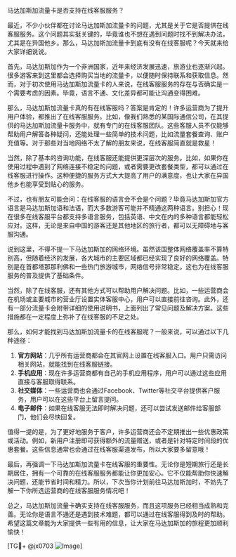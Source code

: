 马达加斯加流量卡是否支持在线客服服务？

最近，不少小伙伴都在讨论马达加斯加流量卡的问题，尤其是关于它是否提供在线客服服务。这个问题其实挺关键的，毕竟谁也不想在遇到问题时找不到解决办法，尤其是在异国他乡。那么，马达加斯加流量卡到底有没有在线客服呢？今天就来给大家详细说说。

首先，马达加斯加作为一个非洲国家，近年来经济发展迅速，旅游业也逐渐兴起。很多游客来到这里都会选择购买当地的流量卡，以便随时保持联系和获取信息。然而，对于初次使用马达加斯加流量卡的人来说，在线客服服务的存在与否确实是一个需要考虑的因素。毕竟，语言不通、文化差异都可能让沟通变得困难。

那么，马达加斯加流量卡真的有在线客服吗？答案是肯定的！许多运营商为了提升用户体验，都推出了在线客服服务。比如，像我们熟悉的某国际通信公司，在其提供的马达加斯加流量卡服务中，就有专门的在线客服团队。这些客服人员不仅能够帮助用户解答各种疑问，还能处理一些简单的技术问题，比如流量套餐查询、账户充值等。对于那些对当地网络不太了解的朋友来说，在线客服简直就是救星！

当然，除了基本的咨询功能，在线客服还能提供更深层次的服务。比如，如果你在使用过程中遇到了网络连接不稳定的问题，或者需要更改套餐类型，都可以通过在线客服进行操作。这种便捷的服务方式大大提高了用户的满意度，也让大家在异国他乡也能享受到贴心的服务。

不过，也有朋友可能会问：在线客服的语言会不会是个问题？毕竟马达加斯加官方语言是马达加斯加语和法语，而大多数游客可能并不精通这两种语言。别担心！现在很多在线客服平台都支持多语言服务，包括英语、中文在内的多种语言都能轻松应对。这样，无论是来自中国的游客还是其他地区的旅行者，都可以无障碍地与客服沟通。

说到这里，不得不提一下马达加斯加的网络环境。虽然该国整体网络覆盖率不算特别高，但随着经济的发展，各大城市的主要区域都已经实现了良好的网络覆盖。特别是在首都塔那那利佛和一些热门旅游城市，网络信号非常稳定。这也为在线客服服务的普及提供了基础条件。

当然，除了在线客服，还有其他方式可以帮助用户解决问题。比如，一些运营商会在机场或主要城市的营业厅设置实体客服中心，用户可以直接前往咨询。此外，还有一部分流量卡会附带详细的使用说明书，上面列出了常见问题及解决方案。这些措施都在一定程度上弥补了在线客服的不足之处。

那么，如何才能找到马达加斯加流量卡的在线客服呢？一般来说，可以通过以下几种途径：

1. **官方网站**：几乎所有运营商都会在其官网上设置在线客服入口。用户只需访问相关网站，就能找到在线客服链接。
2. **手机应用**：现在许多运营商都有自己的手机应用程序，用户可以通过这些应用直接与客服取得联系。
3. **社交媒体**：一些运营商也会通过Facebook、Twitter等社交平台提供客户服务，用户可以在这些平台上留言提问。
4. **电子邮件**：如果在线客服无法即时解决问题，还可以尝试发送邮件给客服部门，他们会尽快回复。

值得一提的是，为了更好地服务于客户，许多运营商还会不定期推出一些优惠政策或活动。例如，新用户注册即可获得额外的流量赠送，或者是针对特定时间段的优惠套餐。这些信息通常也会通过在线客服渠道发布，所以大家要多留意哦！

最后，再强调一下马达加斯加流量卡在线客服的重要性。无论你是短期旅行还是长期居住，拥有一个可靠的在线客服服务都能让你更加安心。它不仅能帮助你快速解决问题，还能节省时间和精力。所以，下次当你计划前往马达加斯加时，不妨先了解一下你所选运营商的在线客服服务情况吧！

总之，马达加斯加流量卡确实支持在线客服服务，而且这项服务已经相当成熟和完善。无论你是语言不通还是遇到技术难题，都可以通过在线客服得到及时的帮助。希望这篇文章能为大家提供一些有用的信息，让大家在马达加斯加的旅程更加顺利愉快！

[TG💪+ @jx0703 ![Image](https://github.com/user-attachments/assets/dbca1d08-cadb-493c-b0ec-ad6f7a83f270)]